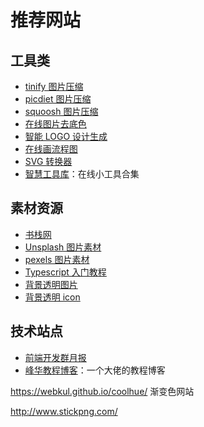 # 推荐网站

## 工具类

- [tinify 图片压缩](https://tinify.cn/)
- [picdiet 图片压缩](https://www.picdiet.com/zh-cn)
- [squoosh 图片压缩](https://squoosh.app/)
- [在线图片去底色](https://www.aigei.com/bgremover)
- [智能 LOGO 设计生成](https://www.logosc.cn/)
- [在线画流程图](https://app.diagrams.net/)
- [SVG 转换器](https://svgconverter.com/zh/)
- [智慧工具库](https://www.zhihuilib.com/)：在线小工具合集

## 素材资源

- [书栈网](https://www.bookstack.cn/)
- [Unsplash 图片素材](https://unsplash.com/)
- [pexels 图片素材](https://www.pexels.com/zh-cn/)
- [Typescript 入门教程](https://ts.xcatliu.com/)
- [背景透明图片](http://www.stickpng.com/cat)
- [背景透明 icon](https://iconstore.co/)

## 技术站点

- [前端开发群月报](https://www.kancloud.cn/jsfront/month/82796)
- [峰华教程博客](https://zxuqian.cn/videos/)：一个大佬的教程博客

https://webkul.github.io/coolhue/ 渐变色网站

http://www.stickpng.com/